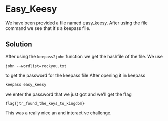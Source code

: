 # Easy_Keesy

We have been provided a file named easy_keesy. After using the file command we see that it's a keepass file.

## Solution

After using the `keepass2john` function we get the hashfile of the file. We use

```
john --wordlist=rockyou.txt
```

to get the password for the keepass file.After opening it in keepass

```
keepass easy_keesy
```
we enter the password that we just got and we'll get the flag

```
flag{jtr_found_the_keys_to_kingdom}
```
This was a really nice an and interactive challenge.
